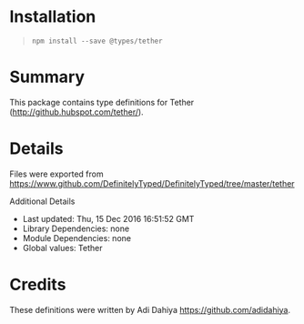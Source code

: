 # Installation
> `npm install --save @types/tether`

# Summary
This package contains type definitions for Tether (http://github.hubspot.com/tether/).

# Details
Files were exported from https://www.github.com/DefinitelyTyped/DefinitelyTyped/tree/master/tether

Additional Details
 * Last updated: Thu, 15 Dec 2016 16:51:52 GMT
 * Library Dependencies: none
 * Module Dependencies: none
 * Global values: Tether

# Credits
These definitions were written by Adi Dahiya <https://github.com/adidahiya>.
